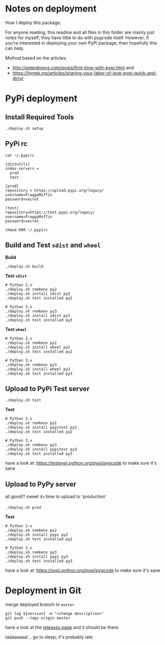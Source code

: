 # Notes on deployment

How I deploy this package.

For anyone reading, this readme and all files in this folder are mainly just
notes for myself; they have little to do with pygcode itself.
However, if you're interested in deploying your own PyPi package, then hopefully
this can help.

Method based on the articles:

  * http://peterdowns.com/posts/first-time-with-pypi.html and
  * https://hynek.me/articles/sharing-your-labor-of-love-pypi-quick-and-dirty/


# PyPi deployment

## Install Required Tools

`./deploy.sh setup`

## PyPi rc

`cat ~/.pypirc`

```
[distutils]
index-servers =
  prod
  test

[prod]
repository = https://upload.pypi.org/legacy/
username=FraggaMuffin
password=secret

[test]
repository=https://test.pypi.org/legacy/
username=FraggaMuffin
password=secret
```

`chmod 600 ~/.pypirc`


## Build and Test `sdist` and `wheel`

**Build**
```
./deploy.sh build
```

**Test `sdist`**
```
# Python 2.x
./deploy.sh remkenv py2
./deploy.sh install sdist py2
./deploy.sh test installed py2

# Python 3.x
./deploy.sh remkenv py3
./deploy.sh install sdist py3
./deploy.sh test installed py3
```

**Test `wheel`**
```
# Python 2.x
./deploy.sh remkenv py2
./deploy.sh install wheel py2
./deploy.sh test installed py2

# Python 3.x
./deploy.sh remkenv py3
./deploy.sh install wheel py3
./deploy.sh test installed py3
```


## Upload to PyPi Test server

```
./deploy.sh test
```

**Test**
```
# Python 2.x
./deploy.sh remkenv py2
./deploy.sh install pypitest py2
./deploy.sh test installed py2

# Python 3.x
./deploy.sh remkenv py3
./deploy.sh install pypitest py3
./deploy.sh test installed py3
```

have a look at:
https://testpypi.python.org/pypi/pygcode
to make sure it's sane


## Upload to PyPy server

all good!? sweet :+1: time to upload to 'production'

```
./deploy.sh prod
```

**Test**
```
# Python 2.x
./deploy.sh remkenv py2
./deploy.sh install pypi py2
./deploy.sh test installed py2

# Python 3.x
./deploy.sh remkenv py3
./deploy.sh install pypi py3
./deploy.sh test installed py3
```

have a look at:
https://pypi.python.org/pypi/pygcode
to make sure it's sane


# Deployment in Git

merge deployed branch to `master`

```
git tag ${version} -m "<change description>"
git push --tags origin master
```

have a look at the [releases page](https://github.com/fragmuffin/pygcode/releases) and it should be there.

tadaaaaaa!... go to sleep; it's probably late
